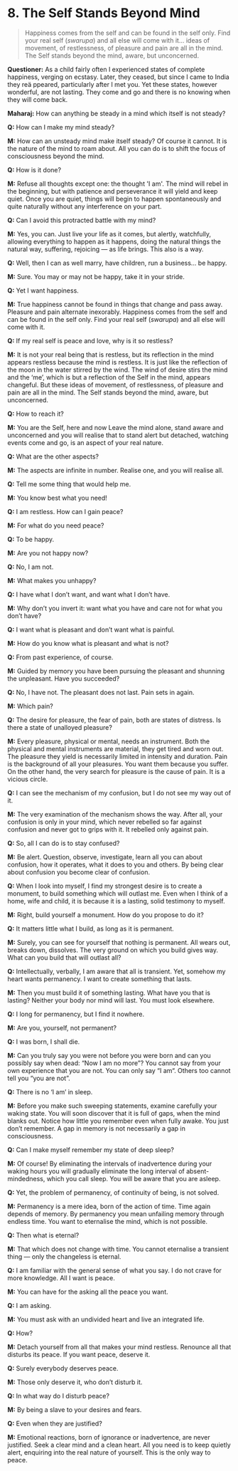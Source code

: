 # 8. The Self Stands Beyond Mind 

>Happiness comes from the self and can be found in the self only. Find your real self (*swarupa*) and all else will come with it… ideas of movement, of restlessness, of pleasure and pain are all in the mind. The Self stands beyond the mind, aware, but unconcerned.

**Questioner:** As a child fairly often I experienced states of complete happiness, verging on ecstasy. Later, they ceased, but since I came to India they reä ppeared, particularly after I met you. Yet these states, however wonderful, are not lasting. They come and go and there is no knowing when they will come back.

**Maharaj:** How can anything be steady in a mind which itself is not steady?

**Q:** How can I make my mind steady?

**M:** How can an unsteady mind make itself steady? Of course it cannot. It is the nature of the mind to roam about. All you can do is to shift the focus of consciousness beyond the mind.

**Q:** How is it done?

**M:** Refuse all thoughts except one: the thought 'I am'. The mind will rebel in the beginning, but with patience and perseverance it will yield and keep quiet. Once you are quiet, things will begin to happen spontaneously and quite naturally without any interference on your part.

**Q:** Can I avoid this protracted battle with my mind?

**M:** Yes, you can. Just live your life as it comes, but alertly, watchfully, allowing everything to happen as it happens, doing the natural things the natural way, suffering, rejoicing — as life brings. This also is a way.

**Q:** Well, then I can as well marry, have children, run a business… be happy.

**M:** Sure. You may or may not be happy, take it in your stride.

**Q:** Yet I want happiness.

**M:** True happiness cannot be found in things that change and pass away. Pleasure and pain alternate inexorably. Happiness comes from the self and can be found in the self only. Find your real self (*swarupa*) and all else will come with it.

**Q:** If my real self is peace and love, why is it so restless?

**M:** It is not your real being that is restless, but its reflection in the mind appears restless because the mind is restless. It is just like the reflection of the moon in the water stirred by the wind. The wind of desire stirs the mind and the ‘me’, which is but a reflection of the Self in the mind, appears changeful. But these ideas of movement, of restlessness, of pleasure and pain are all in the mind. The Self stands beyond the mind, aware, but unconcerned.

**Q:** How to reach it?

**M:** You are the Self, here and now Leave the mind alone, stand aware and unconcerned and you will realise that to stand alert but detached, watching events come and go, is an aspect of your real nature.

**Q:** What are the other aspects?

**M:** The aspects are infinite in number. Realise one, and you will realise all.

**Q:** Tell me some thing that would help me.

**M:** You know best what you need!

**Q:** I am restless. How can I gain peace?

**M:** For what do you need peace?

**Q:** To be happy.

**M:** Are you not happy now?

**Q:** No, I am not.

**M:** What makes you unhappy?

**Q:** I have what I don’t want, and want what I don’t have.

**M:** Why don’t you invert it: want what you have and care not for what you don’t have?

**Q:** I want what is pleasant and don’t want what is painful.

**M:** How do you know what is pleasant and what is not?

**Q:** From past experience, of course.

**M:** Guided by memory you have been pursuing the pleasant and shunning the unpleasant. Have
you succeeded?

**Q:** No, I have not. The pleasant does not last. Pain sets in again.

**M:** Which pain?

**Q:** The desire for pleasure, the fear of pain, both are states of distress. Is there a state of unalloyed pleasure?

**M:** Every pleasure, physical or mental, needs an instrument. Both the physical and mental 
instruments are material, they get tired and worn out. The pleasure they yield is necessarily limited in intensity and duration. Pain is the background of all your pleasures. You want them because you suffer. On the other hand, the very search for pleasure is the cause of pain. It is a vicious circle.

**Q:** I can see the mechanism of my confusion, but I do not see my way out of it.

**M:** The very examination of the mechanism shows the way. After all, your confusion is only in your mind, which never rebelled so far against confusion and never got to grips with it. It rebelled only against pain.

**Q:** So, all I can do is to stay confused?

**M:** Be alert. Question, observe, investigate, learn all you can about confusion, how it operates, what it does to you and others. By being clear about confusion you become clear of confusion.

**Q:** When I look into myself, I find my strongest desire is to create a monument, to build something which will outlast me. Even when I think of a home, wife and child, it is because it is a lasting, solid testimony to myself.

**M:** Right, build yourself a monument. How do you propose to do it?

**Q:** It matters little what I build, as long as it is permanent.

**M:** Surely, you can see for yourself that nothing is permanent. All wears out, breaks down, dissolves. The very ground on which you build gives way. What can you build that will outlast all?

**Q:** Intellectually, verbally, I am aware that all is transient. Yet, somehow my heart wants
permanency. I want to create something that lasts.

**M:** Then you must build it of something lasting. What have you that is lasting? Neither your body nor mind will last. You must look elsewhere.

**Q:** I long for permanency, but I find it nowhere.

**M:** Are you, yourself, not permanent?

**Q:** I was born, I shall die.

**M:** Can you truly say you were not before you were born and can you possibly say when dead: “Now I am no more”? You cannot say from your own experience that you are not. You can only say “I am“. Others too cannot tell you “you are not”.

**Q:** There is no ‘I am’ in sleep.

**M:** Before you make such sweeping statements, examine carefully your waking state. You will soon discover that it is full of gaps, when the mind blanks out. Notice how little you remember even when fully awake. You just don’t remember. A gap in memory is not necessarily a gap in consciousness.

**Q:** Can I make myself remember my state of deep sleep?

**M:** Of course! By eliminating the intervals of inadvertence during your waking hours you will gradually eliminate the long interval of absent-mindedness, which you call sleep. You will be aware that you are asleep.

**Q:** Yet, the problem of permanency, of continuity of being, is not solved.

**M:** Permanency is a mere idea, born of the action of time. Time again depends of memory. By permanency you mean unfailing memory through endless time. You want to eternalise the mind, which is not possible.

**Q:** Then what is eternal?

**M:** That which does not change with time. You cannot eternalise a transient thing — only the changeless is eternal.

**Q:** I am familiar with the general sense of what you say. I do not crave for more knowledge. All I want is peace.

**M:** You can have for the asking all the peace you want.

**Q:** I am asking.

**M:** You must ask with an undivided heart and live an integrated life.

**Q:** How?

**M:** Detach yourself from all that makes your mind restless. Renounce all that disturbs its peace. If you want peace, deserve it.

**Q:** Surely everybody deserves peace.

**M:** Those only deserve it, who don’t disturb it.

**Q:** In what way do I disturb peace?

**M:** By being a slave to your desires and fears.

**Q:** Even when they are justified?

**M:** Emotional reactions, born of ignorance or inadvertence, are never justified. Seek a clear mind and a clean heart. All you need is to keep quietly alert, enquiring into the real nature of yourself. This is the only way to peace.